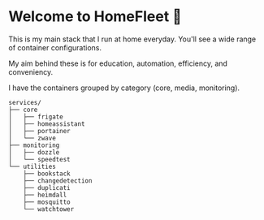 # Welcome to HomeFleet 🚀 

This is my main stack that I run at home everyday. You'll see a wide range of container configurations.

My aim behind these is for education, automation, efficiency, and conveniency.

I have the containers grouped by category (core, media, monitoring).

```
services/
├── core
│   ├── frigate
│   ├── homeassistant
│   ├── portainer
│   └── zwave
├── monitoring
│   ├── dozzle
│   └── speedtest
└── utilities
    ├── bookstack
    ├── changedetection
    ├── duplicati
    ├── heimdall
    ├── mosquitto
    └── watchtower
```
